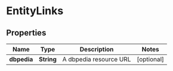 

# EntityLinks

## Properties

Name | Type | Description | Notes
------------ | ------------- | ------------- | -------------
**dbpedia** | **String** | A dbpedia resource URL |  [optional]



